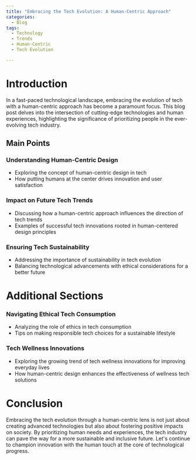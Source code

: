 ```yaml
---
title: "Embracing the Tech Evolution: A Human-Centric Approach"
categories:
  - Blog
tags:
  - Technology
  - Trends
  - Human-Centric
  - Tech Evolution

---
```


# Introduction
In a fast-paced technological landscape, embracing the evolution of tech with a human-centric approach has become a paramount focus. This blog post delves into the intersection of cutting-edge technologies and human experiences, highlighting the significance of prioritizing people in the ever-evolving tech industry.

## Main Points

### Understanding Human-Centric Design
- Exploring the concept of human-centric design in tech
- How putting humans at the center drives innovation and user satisfaction

### Impact on Future Tech Trends
- Discussing how a human-centric approach influences the direction of tech trends
- Examples of successful tech innovations rooted in human-centered design principles

### Ensuring Tech Sustainability
- Addressing the importance of sustainability in tech evolution
- Balancing technological advancements with ethical considerations for a better future

# Additional Sections

### Navigating Ethical Tech Consumption
- Analyzing the role of ethics in tech consumption
- Tips on making responsible tech choices for a sustainable lifestyle

### Tech Wellness Innovations
- Exploring the growing trend of tech wellness innovations for improving everyday lives
- How human-centric design enhances the effectiveness of wellness tech solutions

# Conclusion
Embracing the tech evolution through a human-centric lens is not just about creating advanced technologies but also about fostering positive impacts on society. By prioritizing human needs and experiences, the tech industry can pave the way for a more sustainable and inclusive future. Let's continue to champion innovation with the human touch at the core of technological progress.